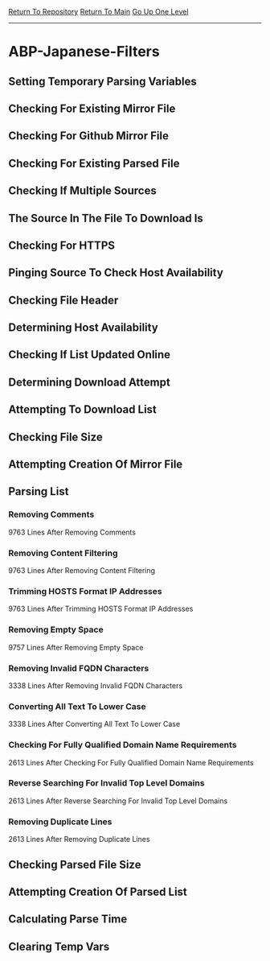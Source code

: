 [Return To Repository](https://github.com/deathbybandaid/piholeparser/)
[Return To Main](https://github.com/deathbybandaid/piholeparser/blob/master/RecentRunLogs/Mainlog.md)
[Go Up One Level](https://github.com/deathbybandaid/piholeparser/blob/master/RecentRunLogs/TopLevelScripts/30-Processing-External-Blacklists.md)
____________________________________
# ABP-Japanese-Filters
## Setting Temporary Parsing Variables
## Checking For Existing Mirror File
## Checking For Github Mirror File
## Checking For Existing Parsed File
## Checking If Multiple Sources
## The Source In The File To Download Is
## Checking For HTTPS
## Pinging Source To Check Host Availability
## Checking File Header
## Determining Host Availability
## Checking If List Updated Online
## Determining Download Attempt
## Attempting To Download List
## Checking File Size
## Attempting Creation Of Mirror File
## Parsing List
### Removing Comments
9763 Lines After Removing Comments
### Removing Content Filtering
9763 Lines After Removing Content Filtering
### Trimming HOSTS Format IP Addresses
9763 Lines After Trimming HOSTS Format IP Addresses
### Removing Empty Space
9757 Lines After Removing Empty Space
### Removing Invalid FQDN Characters
3338 Lines After Removing Invalid FQDN Characters
### Converting All Text To Lower Case
3338 Lines After Converting All Text To Lower Case
### Checking For Fully Qualified Domain Name Requirements
2613 Lines After Checking For Fully Qualified Domain Name Requirements
### Reverse Searching For Invalid Top Level Domains
2613 Lines After Reverse Searching For Invalid Top Level Domains
### Removing Duplicate Lines
2613 Lines After Removing Duplicate Lines
## Checking Parsed File Size
## Attempting Creation Of Parsed List
## Calculating Parse Time
## Clearing Temp Vars
